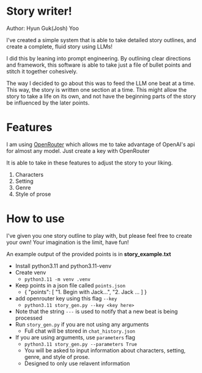 # Story writer!

Author: Hyun Guk(Josh) Yoo

I've created a simple system that is able to take detailed story outlines, and create a complete, fluid story using LLMs!

I did this by leaning into prompt engineering. By outlining clear directions and framework, this software is able to take just a file of bullet points and stitch it together cohesively.

The way I decided to go about this was to feed the LLM one beat at a time. This way, the story is written one section at a time. This might allow the story to take a life on its own, and not have the beginning parts of the story be influenced by the later points.

# Features

I am using [OpenRouter](https://openrouter.ai/) which allows me to take advantage of OpenAI's api for almost any model. Just create a key with OpenRouter

It is able to take in these features to adjust the story to your liking.

1. Characters
2. Setting
3. Genre
4. Style of prose

# How to use

I've given you one story outline to play with, but please feel free to create your own! Your imagination is the limit, have fun!

An example output of the provided points is in **story_example.txt**

- Install python3.11 and python3.11-venv
- Create venv
  - `python3.11 -m venv .venv`
- Keep points in a json file called `points.json`
  - {
    "points": [
    "1. Begin with Jack...", "2. Jack ...
    ]
    }
- add openrouter key using this flag `--key`
  - `python3.11 story_gen.py --key <key here>`
- Note that the string `---` is used to notify that a new beat is being processed
- Run `story_gen.py` if you are not using any arguments
  - Full chat will be stored in `chat_history.json`
- If you are using arguments, use `parameters` flag
  - `python3.11 story_gen.py --parameters True`
  - You will be asked to input information about characters, setting, genre, and style of prose.
  - Designed to only use relavent information
